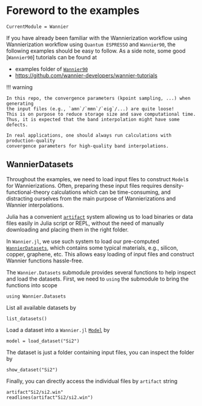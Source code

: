 # Foreword to the examples

```@meta
CurrentModule = Wannier
```

If you have already been familiar with the Wannierization workflow using
Wannierization workflow using `Quantum ESPRESSO` and `Wannier90`, the following
examples should be easy to follow.
As a side note, some good [`Wannier90`] tutorials can be found at

- examples folder of [`Wannier90`](https://github.com/wannier-developers/wannier90/tree/develop/examples)
- <https://github.com/wannier-developers/wannier-tutorials>

!!! warning

    In this repo, the convergence parameters (kpoint sampling, ...) when generating
    the input files (e.g., `amn`/`mmn`/`eig`/...) are quite loose!
    This is on purpose to reduce storage size and save computational time.
    Thus, it is expected that the band interpolation might have some defects.

    In real applications, one should always run calculations with production-quality
    convergence parameters for high-quality band interpolations.

## WannierDatasets

Throughout the examples, we need to load input files to construct `Model`s for
Wannierizations.
Often, preparing these input files requires density-functional-theory
calculations which can be time-consuming, and distracting ourselves from
the main purpose of Wannierizations and Wannier interpolations.

Julia has a convenient [`artifact`](https://pkgdocs.julialang.org/v1/artifacts/)
system allowing us to load binaries or data files easily in Julia script or REPL,
without the need of manually downloading and placing them in the right folder.

In `Wannier.jl`, we use such system to load our pre-computed
[`WannierDatasets`](https://github.com/qiaojunfeng/WannierDatasets), which
contains some typical materials, e.g., silicon, copper, graphene, etc.
This allows easy loading of input files and construct Wannier functions hassle-free.

The `Wannier.Datasets` submodule provides several functions to help inspect and
load the datasets.
First, we need to `using` the submodule to bring the functions into scope

```@repl intro_artifacts
using Wannier.Datasets
```

List all available datasets by

```@repl intro_artifacts
list_datasets()
```

Load a dataset into a `Wannier.jl` [`Model`](@ref) by

```@repl intro_artifacts
model = load_dataset("Si2")
```

The dataset is just a folder containing input files, you can inspect the folder by

```@repl intro_artifacts
show_dataset("Si2")
```

Finally, you can directly access the individual files by `artifact` string

```@repl intro_artifacts
artifact"Si2/si2.win"
readlines(artifact"Si2/si2.win")
```
